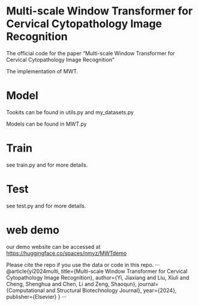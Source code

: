 # Multi-scale Window Transformer for Cervical Cytopathology Image Recognition
The official code for the paper “Multi-scale Window Transformer for Cervical Cytopathology Image Recognition”

The implementation of MWT.



# Model

Tookits can be found in utils.py and my_datasets.py

Models can be found in MWT.py

# Train

see train.py and for more details.

# Test

see test.py and for more details.

# web demo

our demo website can be accessed at https://huggingface.co/spaces/nmyz/MWTdemo

Please cite the repo if you use the data or code in this repo.
···
@article{yi2024multi,
  title={Multi-scale Window Transformer for Cervical Cytopathology Image Recognition},
  author={Yi, Jiaxiang and Liu, Xiuli and Cheng, Shenghua and Chen, Li and Zeng, Shaoqun},
  journal={Computational and Structural Biotechnology Journal},
  year={2024},
  publisher={Elsevier}
}
···
